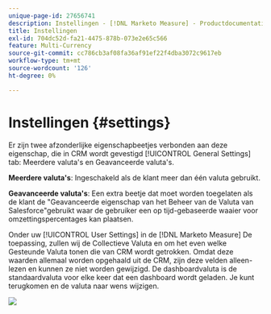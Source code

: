 ```yaml
---
unique-page-id: 27656741
description: Instellingen - [!DNL Marketo Measure] - Productdocumentatie
title: Instellingen
exl-id: 704dc52d-fa21-4475-878b-073e2e65c566
feature: Multi-Currency
source-git-commit: cc786cb3af08fa36af91ef22f4dba3072c9617eb
workflow-type: tm+mt
source-wordcount: '126'
ht-degree: 0%

---
```


# Instellingen {#settings}

Er zijn twee afzonderlijke eigenschapbeetjes verbonden aan deze eigenschap, die in CRM wordt gevestigd [!UICONTROL General Settings] tab: Meerdere valuta&#39;s en Geavanceerde valuta&#39;s.

**Meerdere valuta&#39;s**: Ingeschakeld als de klant meer dan één valuta gebruikt.

**Geavanceerde valuta&#39;s**: Een extra beetje dat moet worden toegelaten als de klant de &quot;Geavanceerde eigenschap van het Beheer van de Valuta van Salesforce&quot;gebruikt waar de gebruiker een op tijd-gebaseerde waaier voor omzettingspercentages kan plaatsen.

Onder uw [!UICONTROL User Settings] in de [!DNL Marketo Measure] De toepassing, zullen wij de Collectieve Valuta en om het even welke Gesteunde Valuta tonen die van CRM wordt getrokken. Omdat deze waarden allemaal worden opgehaald uit de CRM, zijn deze velden alleen-lezen en kunnen ze niet worden gewijzigd. De dashboardvaluta is de standaardvaluta voor elke keer dat een dashboard wordt geladen. Je kunt terugkomen en de valuta naar wens wijzigen.

![](assets/one-1.png)
